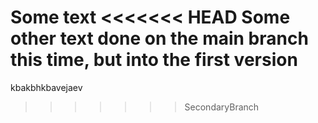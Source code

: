 Some text
<<<<<<< HEAD
 Some other text done on the main branch this time, but into the first version
=======
kbakbhkbavejaev
>>>>>>> SecondaryBranch
